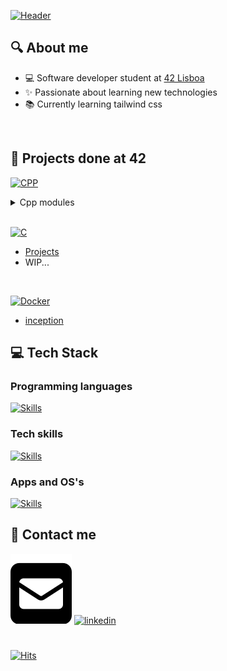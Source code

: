 
[![Header](https://capsule-render.vercel.app/api?type=waving&height=300&color=gradient&text=Howdy,%20I'm%20André&animation=fadeIn)](https://capsule-render.vercel.app/)

## 🔍 About me
- 💻 Software developer student at [42 Lisboa](http://www.42lisboa.com)
- ✨ Passionate about learning new technologies
- 📚 Currently learning tailwind css
<br />
<!-- 
## Update:
- projects
- tech stack
 -->

## 🌱 Projects done at 42

[![CPP](https://skillicons.dev/icons?i=cpp)](https://skillicons.dev)

<details>
<summary>Cpp modules</summary>
  
- [Cpp 09](https://github.com/andrexandre/cpp-modules/tree/main/cpp9) - Standard Template Library

- [Cpp 08](https://github.com/andrexandre/cpp-modules/tree/main/cpp8) - Templated containers, iterators, algorithms

- [Cpp 07](https://github.com/andrexandre/cpp-modules/tree/main/cpp7) - C++ templates

- [Cpp 06](https://github.com/andrexandre/cpp-modules/tree/main/cpp6) - C++ casts

- [Cpp 05](https://github.com/andrexandre/cpp-modules/tree/main/cpp5) - Catching Exceptions

- [Cpp 04](https://github.com/andrexandre/cpp-modules/tree/main/cpp4) - Subtype polymorphism, abstract classes, interfaces

- [Cpp 03](https://github.com/andrexandre/cpp-modules/tree/main/cpp3) - Inheritance

- [Cpp 02](https://github.com/andrexandre/cpp-modules/tree/main/cpp2) - Ad-hoc polymorphism, operator overloading and Orthodox Canonical class form

- [Cpp 01](https://github.com/andrexandre/cpp-modules/tree/main/cpp1) - Memory allocation, pointers to members, references, switch statement

- [Cpp 00](https://github.com/andrexandre/cpp-modules/tree/main/cpp0) - Learning the fundamentals (Namespaces, classes, member functions, etc...)
</details>
<br />

[![C](https://skillicons.dev/icons?i=c)](https://skillicons.dev)

- [Projects](https://github.com/andrexandre?tab=repositories&q=&type=&language=c&sort=)
- WIP...
<br />

[![Docker](https://skillicons.dev/icons?i=docker)](https://skillicons.dev)
- [inception](https://github.com/andrexandre/inception)

## 💻 Tech Stack
### Programming languages
[![Skills](https://skillicons.dev/icons?i=c,cpp,bash)](https://skillicons.dev)

### Tech skills
[![Skills](https://skillicons.dev/icons?i=git,linux)](https://skillicons.dev)

### Apps and OS's
[![Skills](https://skillicons.dev/icons?i=github,vscode,SPACE,ubuntu,windows)](https://skillicons.dev)

## 💬 Contact me
[![Email](assets/square-envelope-solid.svg)](mailto:analexan@student.42lisboa.com)
[![linkedin](https://skillicons.dev/icons?i=linkedin)](https://www.linkedin.com/in/andr%C3%A9-alexandre-73ab7a348/)

#
[![Hits](https://hits.seeyoufarm.com/api/count/incr/badge.svg?url=https%3A%2F%2Fgithub.com%2Fandrexandre&count_bg=%233DC1C8&title_bg=%23555555&icon=&icon_color=%23E7E7E7&title=Daily%2FTotal+Views&edge_flat=false)](https://hits.seeyoufarm.com)

